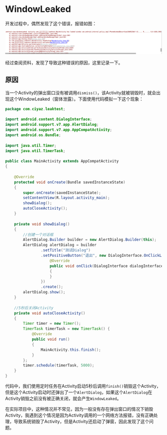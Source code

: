 # WindowLeaked

开发过程中，偶然发现了这个错误，报错如图：

![](res/1.png)

经过查阅资料，发现了导致这种错误的原因，这里记录一下。

## 原因

当一个Activity的弹出窗口没有被调用`dismiss()`，该Activity就被销毁时，就会出现这个WindowLeaked（窗体泄露）。下面使用代码模拟一下这个现象：

```java
package com.ciyaz.leaktest;

import android.content.DialogInterface;
import android.support.v7.app.AlertDialog;
import android.support.v7.app.AppCompatActivity;
import android.os.Bundle;

import java.util.Timer;
import java.util.TimerTask;

public class MainActivity extends AppCompatActivity
{

	@Override
	protected void onCreate(Bundle savedInstanceState)
	{
		super.onCreate(savedInstanceState);
		setContentView(R.layout.activity_main);
		showDialog();
		autoCloseActivity();
	}

	private void showDialog()
	{
		//创建一个对话框
		AlertDialog.Builder builder = new AlertDialog.Builder(this);
		AlertDialog alertDialog = builder
				.setTitle("测试Dialog")
				.setPositiveButton("退出", new DialogInterface.OnClickListener() {
					@Override
					public void onClick(DialogInterface dialogInterface, int i)
					{
					}
				})
				.create();
		alertDialog.show();
	}

	//5秒后关闭Activity
	private void autoCloseActivity()
	{
		Timer timer = new Timer();
		TimerTask timerTask = new TimerTask() {
			@Override
			public void run()
			{
				MainActivity.this.finish();
			}
		};
		timer.schedule(timerTask, 5000);
	}
}
```

代码中，我们使用定时任务在Activity启动5秒后调用`finish()`销毁这个Activity，但是这个Activity启动时还弹出了一个`AlertDialog`，如果这个`AlertDialog`在Activity销毁之前没有被正确关闭，就会产生`WindowLeaked`。

在实际项目中，这种情况并不常见，因为一般没有存在弹出窗口的情况下销毁Activity，我遇到这个情况是因为Activity调用的一个网络方法报错，没有正确处理，导致系统销毁了Activity，但是Activity还启动了弹窗，因此发现了这个问题。
